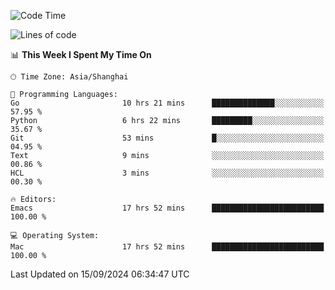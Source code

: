 <!--START_SECTION:waka-->
![Code Time](http://img.shields.io/badge/Code%20Time-2%2C186%20hrs%2044%20mins-blue)

![Lines of code](https://img.shields.io/badge/From%20Hello%20World%20I%27ve%20Written-308.0%20thousand%20lines%20of%20code-blue)

📊 **This Week I Spent My Time On** 

```text
🕑︎ Time Zone: Asia/Shanghai

💬 Programming Languages: 
Go                       10 hrs 21 mins      ██████████████░░░░░░░░░░░   57.95 % 
Python                   6 hrs 22 mins       █████████░░░░░░░░░░░░░░░░   35.67 % 
Git                      53 mins             █░░░░░░░░░░░░░░░░░░░░░░░░   04.95 % 
Text                     9 mins              ░░░░░░░░░░░░░░░░░░░░░░░░░   00.86 % 
HCL                      3 mins              ░░░░░░░░░░░░░░░░░░░░░░░░░   00.30 % 

🔥 Editors: 
Emacs                    17 hrs 52 mins      █████████████████████████   100.00 % 

💻 Operating System: 
Mac                      17 hrs 52 mins      █████████████████████████   100.00 % 
```


 Last Updated on 15/09/2024 06:34:47 UTC
<!--END_SECTION:waka-->
